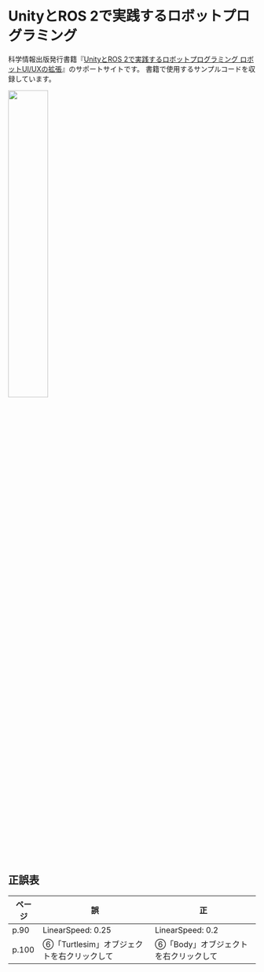 # UnityとROS 2で実践するロボットプログラミング
科学情報出版発行書籍『[UnityとROS 2で実践するロボットプログラミング ロボットUI/UXの拡張](https://www.it-book.co.jp/books/149.html)』のサポートサイトです。
書籍で使用するサンプルコードを収録しています。

<img src="https://github.com/NakanishiLabSFC/unity-ros2-robot-programming/assets/34476697/4644abd4-476c-4717-b36a-7ff71ec53a1f" width="40%" />

## 正誤表
| ページ | 誤 | 正 |
----|---- |---- 
| p.90 | LinearSpeed: 0.25 | LinearSpeed: 0.2 |
| p.100 | ⑥「Turtlesim」オブジェクトを右クリックして | ⑥「Body」オブジェクトを右クリックして |
